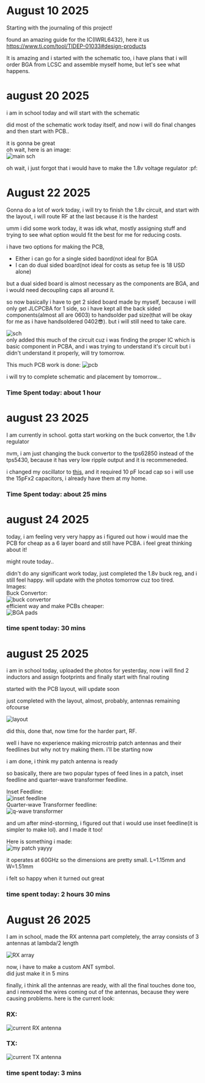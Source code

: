 # August 10 2025

Starting with the journaling of this project!

found an amazing guide for the IC(IWRL6432), here it us https://www.ti.com/tool/TIDEP-01033#design-products

It is amazing and i started with the schematic too, i have plans that i will order BGA from LCSC and assemble myself home, but let's see what happens. 

# august 20 2025

i am in school today and will start with the schematic  


did most of the schematic work today itself, and now i will do final changes and then start with PCB..  

it is gonna be great  
oh wait, here is an image:  
![main sch](/images/aug20/main.png)

oh wait, i just forgot that i would have to make the 1.8v voltage regulator :pf:

# August 22 2025

Gonna do a lot of work today, i will try to finish the 1.8v circuit, and start with the layout, i will route RF at the last because it is the hardest

umm i did some work today, it was idk what, mostly assigning stuff and trying to see what option would fit the best for me for reducing costs.

i have two options for making the PCB, 
- Either i can go for a single sided baord(not ideal for BGA
- I can do dual sided board(not ideal for costs as setup fee is 18 USD alone)

but a dual sided board is almost necessary as the components are BGA, and i would need decoupling caps all around it. 

so now basically i have to get 2 sided board made by myself, because i will only get JLCPCBA for 1 side, so i have kept all the back sided components(almost all are 0603) to handsolder pad size(that will be okay for me as i have handsoldered 0402😎). but i will still need to take care. 

![sch](/images/aug22/sch.png)  
only added this much of the circuit cuz i was finding the proper IC which is basic component in PCBA, and i was trying to understand it's circuit but i didn't understand it properly, will try tomorrow.  

This much PCB work is done:
![pcb](/images/aug22/pcb.png)  

i will try to complete schematic and placement by tomorrow...


### Time Spent today: about 1 hour

# august 23 2025
I am currently in school. gotta start working on the buck convertor, the 1.8v regulator

nvm, i am just changing the buck convertor to the tps62850 instead of the tps5430, because it has very low ripple output and it is recommeneded.

i changed my oscillator to [this](https://www.lcsc.com/product-detail/C5261245.html), and it required 10 pF locad cap so i will use the 15pFx2 capacitors, i already have them at my home.

### Time Spent today: about 25 mins

# august 24 2025

today, i am feeling very very happy as i figured out how i would mae the PCB for cheap as a 6 layer board and still have PCBA. i feel great thinking about it!

might route today..

didn't do any significant work today, just completed the 1.8v buck reg, and i still feel happy. will update with the photos tomorrow cuz too tired.  
Images:  
Buck Convertor:  
![buck convertor](/images/aug24/buck.png)  
efficient way and make PCBs cheaper:  
![BGA pads](/images/aug24/bga.png)  

### time spent today: 30 mins

# august 25 2025
i am in school today, uploaded the photos for yesterday, now i will find 2 inductors and assign footprints and finally start with final routing

started with the PCB layout, will update soon

just completed with the layout, almost, probably, antennas remaining ofcourse  

![layout](/images/aug25/layout.png)  

did this, done that, now time for the harder part, RF.

well i have no experience making microstrip patch antennas and their feedlines but why not try making them. i'll be starting now

i am done, i think my patch antenna is ready

so basically, there are two popular types of feed lines in a patch, inset feedline and quarter-wave transformer feedline.  

Inset Feedline:  
![inset feedline](https://www.antenna-theory.com/antennas/patches/patch4.jpg)  
Quarter-wave Transformer feedline:  
![q-wave transformer](https://www.antenna-theory.com/antennas/patches/patch5.jpg)

and um after mind-storming, i figured out that i would use inset feedline(it is simpler to make lol). and I made it too!  

Here is something i made:  
![my patch yayyy](/images/aug25/patch.png)

it operates at 60GHz so the dimensions are pretty small. L=1.15mm and W=1.51mm

i felt so happy when it turned out great

### time spent today: 2 hours 30 mins

# August 26 2025

I am in school, made the RX antenna part completely, the array consists of 3 antennas at lambda/2 length

![RX array](/images/aug26/RX_ant.png)

now, i have to make a custom ANT symbol.  
did just make it in 5 mins  


finally, i think all the antennas are ready, with all the final touches done too, and i removed the wires coming out of the antennas, because they were causing problems. here is the current look:  
### RX:  
![current RX antenna](/images/aug26/current_RX.png)  
### TX:  
![current TX antenna](/images/aug26/current_TX.png)

### time spent today: 3 mins